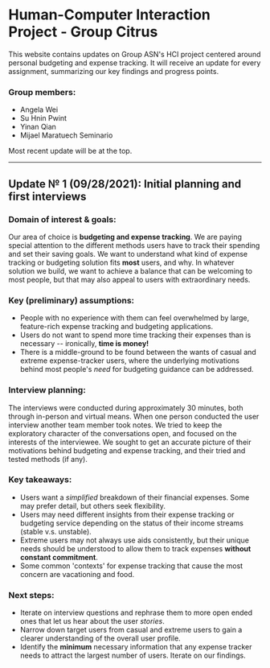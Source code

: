 
# Human-Computer Interaction Project - Group Citrus 
This website contains updates on Group ASN's HCI project centered around personal budgeting and expense tracking. It will receive an update for every assignment, summarizing our key findings and progress points.

### Group members:
- Angela Wei
- Su Hnin Pwint
- Yinan Qian
- Mijael Maratuech Seminario

Most recent update will be at the top.

---

## Update № 1 (09/28/2021): Initial planning and first interviews

### Domain of interest & goals:
Our area of choice is **budgeting and expense tracking**. We are paying special attention to the different methods users have to track their spending and set their saving goals. We want to understand what kind of expense tracking or budgeting solution fits **most** users, and why. In whatever solution we build, we want to achieve a balance that can be welcoming to most people, but that may also appeal to users with extraordinary needs. 

### Key (preliminary) assumptions:
- People with no experience with them can feel overwhelmed by large, feature-rich expense tracking and budgeting applications.
- Users do not want to spend more time tracking their expenses than is necessary -- ironically, **time is money!**
- There is a middle-ground to be found between the wants of casual and extreme expense-tracker users, where the underlying motivations behind most people's _need_ for budgeting guidance can be addressed.

### Interview planning:
The interviews were conducted during approximately 30 minutes, both through in-person and virtual means. When one person conducted the user interview another team member took notes. We tried to keep the exploratory character of the conversations open, and focused on the interests of the interviewee. We sought to get  an accurate picture of their motivations behind budgeting and expense tracking, and their tried and tested methods (if any).

### Key takeaways:
- Users want a _simplified_ breakdown of their financial expenses. Some may prefer detail, but others seek flexibility.
- Users may need different insights from their expense tracking or budgeting service depending on the status of their income streams (stable v.s. unstable).
- Extreme users may not always use aids consistently, but their unique needs should be understood to allow them to track expenses **without constant commitment**.
- Some common 'contexts' for expense tracking that cause the most concern are vacationing and food.

### Next steps:
- Iterate on interview questions and rephrase them to more open ended ones that let us hear about the user _stories_.
- Narrow down target users from casual and extreme users to gain a clearer understanding of the overall user profile.
- Identify the **minimum** necessary information that any expense tracker needs to attract the largest number of users. Iterate on our findings.



